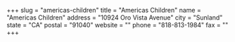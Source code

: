 +++
slug = "americas-children"
title = "Americas Children"
name = "Americas Children"
address = "10924 Oro Vista Avenue"
city = "Sunland"
state = "CA"
postal = "91040"
website = ""
phone = "818-813-1984"
fax = ""
+++
